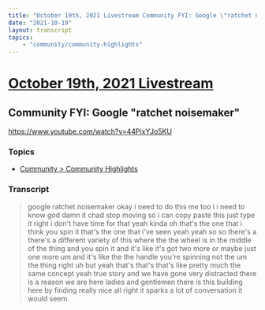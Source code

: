 ```yaml
---
title: "October 19th, 2021 Livestream Community FYI: Google \"ratchet noisemaker\""
date: "2021-10-19"
layout: transcript
topics:
    - "community/community-highlights"
---
```

# [October 19th, 2021 Livestream](../2021-10-19.md)
## Community FYI: Google "ratchet noisemaker"
https://www.youtube.com/watch?v=44PjxYJo5KU

### Topics
* [Community > Community Highlights](../topics/community/community-highlights.md)

### Transcript

> google ratchet noisemaker okay i need to do this me too i i need to know god damn it chad stop moving so i can copy paste this just type it right i don't have time for that yeah kinda oh that's the one that i think you spin it that's the one that i've seen yeah yeah so so there's a there's a different variety of this where the the wheel is in the middle of the thing and you spin it and it's like it's got two more or maybe just one more um and it's like the the handle you're spinning not the um the thing right uh but yeah that's that's that's like pretty much the same concept yeah true story and we have gone very distracted there is a reason we are here ladies and gentlemen there is this building here by finding really nice all right it sparks a lot of conversation it would seem
